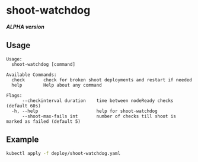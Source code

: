 # shoot-watchdog

***ALPHA version***

## Usage

```text
Usage:
  shoot-watchdog [command]

Available Commands:
  check       check for broken shoot deployments and restart if needed
  help        Help about any command

Flags:
      --checkinterval duration    time between nodeReady checks (default 60s)
  -h, --help                      help for shoot-watchdog
      --shoot-max-fails int       number of checks till shoot is marked as failed (default 5)
```

## Example

```bash
kubectl apply -f deploy/shoot-watchdog.yaml
```
